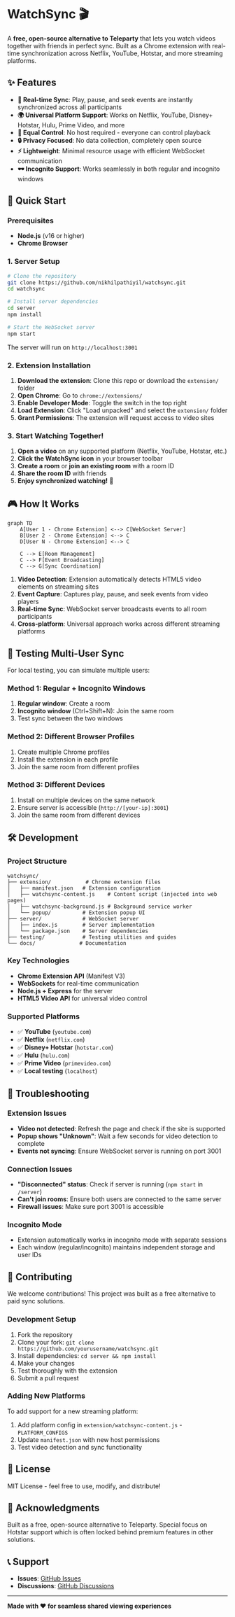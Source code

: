 # WatchSync 🎬

A **free, open-source alternative to Teleparty** that lets you watch videos together with friends in perfect sync. Built as a Chrome extension with real-time synchronization across Netflix, YouTube, Hotstar, and more streaming platforms.

## ✨ Features

- **🎯 Real-time Sync**: Play, pause, and seek events are instantly synchronized across all participants
- **🌍 Universal Platform Support**: Works on Netflix, YouTube, Disney+ Hotstar, Hulu, Prime Video, and more
- **👥 Equal Control**: No host required - everyone can control playback
- **🔒 Privacy Focused**: No data collection, completely open source
- **⚡ Lightweight**: Minimal resource usage with efficient WebSocket communication
- **🕶️ Incognito Support**: Works seamlessly in both regular and incognito windows

## 🚀 Quick Start

### Prerequisites
- **Node.js** (v16 or higher)
- **Chrome Browser**

### 1. Server Setup
```bash
# Clone the repository
git clone https://github.com/nikhilpathiyil/watchsync.git
cd watchsync

# Install server dependencies
cd server
npm install

# Start the WebSocket server
npm start
```

The server will run on `http://localhost:3001`

### 2. Extension Installation

1. **Download the extension**: Clone this repo or download the `extension/` folder
2. **Open Chrome**: Go to `chrome://extensions/`
3. **Enable Developer Mode**: Toggle the switch in the top right
4. **Load Extension**: Click "Load unpacked" and select the `extension/` folder
5. **Grant Permissions**: The extension will request access to video sites

### 3. Start Watching Together!

1. **Open a video** on any supported platform (Netflix, YouTube, Hotstar, etc.)
2. **Click the WatchSync icon** in your browser toolbar
3. **Create a room** or **join an existing room** with a room ID
4. **Share the room ID** with friends
5. **Enjoy synchronized watching!** 🍿

## 🎮 How It Works

```mermaid
graph TD
    A[User 1 - Chrome Extension] <--> C[WebSocket Server]
    B[User 2 - Chrome Extension] <--> C
    D[User N - Chrome Extension] <--> C
    
    C --> E[Room Management]
    C --> F[Event Broadcasting]
    C --> G[Sync Coordination]
```

1. **Video Detection**: Extension automatically detects HTML5 video elements on streaming sites
2. **Event Capture**: Captures play, pause, and seek events from video players
3. **Real-time Sync**: WebSocket server broadcasts events to all room participants
4. **Cross-platform**: Universal approach works across different streaming platforms

## 🧪 Testing Multi-User Sync

For local testing, you can simulate multiple users:

### Method 1: Regular + Incognito Windows
1. **Regular window**: Create a room
2. **Incognito window** (Ctrl+Shift+N): Join the same room
3. Test sync between the two windows

### Method 2: Different Browser Profiles
1. Create multiple Chrome profiles
2. Install the extension in each profile
3. Join the same room from different profiles

### Method 3: Different Devices
1. Install on multiple devices on the same network
2. Ensure server is accessible (`http://[your-ip]:3001`)
3. Join the same room from different devices

## 🛠️ Development

### Project Structure
```
watchsync/
├── extension/           # Chrome extension files
│   ├── manifest.json   # Extension configuration
│   ├── watchsync-content.js    # Content script (injected into web pages)
│   ├── watchsync-background.js # Background service worker
│   └── popup/          # Extension popup UI
├── server/             # WebSocket server
│   ├── index.js        # Server implementation
│   └── package.json    # Server dependencies
├── testing/            # Testing utilities and guides
└── docs/              # Documentation
```

### Key Technologies
- **Chrome Extension API** (Manifest V3)
- **WebSockets** for real-time communication
- **Node.js + Express** for the server
- **HTML5 Video API** for universal video control

### Supported Platforms
- ✅ **YouTube** (`youtube.com`)
- ✅ **Netflix** (`netflix.com`)
- ✅ **Disney+ Hotstar** (`hotstar.com`)
- ✅ **Hulu** (`hulu.com`)
- ✅ **Prime Video** (`primevideo.com`)
- ✅ **Local testing** (`localhost`)

## 🐛 Troubleshooting

### Extension Issues
- **Video not detected**: Refresh the page and check if the site is supported
- **Popup shows "Unknown"**: Wait a few seconds for video detection to complete
- **Events not syncing**: Ensure WebSocket server is running on port 3001

### Connection Issues
- **"Disconnected" status**: Check if server is running (`npm start` in `/server`)
- **Can't join rooms**: Ensure both users are connected to the same server
- **Firewall issues**: Make sure port 3001 is accessible

### Incognito Mode
- Extension automatically works in incognito mode with separate sessions
- Each window (regular/incognito) maintains independent storage and user IDs

## 🤝 Contributing

We welcome contributions! This project was built as a free alternative to paid sync solutions.

### Development Setup
1. Fork the repository
2. Clone your fork: `git clone https://github.com/yourusername/watchsync.git`
3. Install dependencies: `cd server && npm install`
4. Make your changes
5. Test thoroughly with the extension
6. Submit a pull request

### Adding New Platforms
To add support for a new streaming platform:
1. Add platform config in `extension/watchsync-content.js` - `PLATFORM_CONFIGS`
2. Update `manifest.json` with new host permissions
3. Test video detection and sync functionality

## 📝 License

MIT License - feel free to use, modify, and distribute!

## 🙏 Acknowledgments

Built as a free, open-source alternative to Teleparty. Special focus on Hotstar support which is often locked behind premium features in other solutions.

## 📞 Support

- **Issues**: [GitHub Issues](https://github.com/nikhilpathiyil/watchsync/issues)
- **Discussions**: [GitHub Discussions](https://github.com/nikhilpathiyil/watchsync/discussions)

---

**Made with ❤️ for seamless shared viewing experiences**
